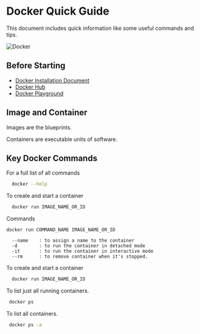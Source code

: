 
# Docker Quick Guide

This document includes quick information like some useful commands and tips.



![Docker](https://www.docker.com/wp-content/uploads/2022/03/horizontal-logo-monochromatic-white.png)


## Before Starting

 - [Docker Installation Document](https://docs.docker.com/get-docker/)
 - [Docker Hub](https://hub.docker.com/)
 - [Docker Playground](https://labs.play-with-docker.com/)
## Image and Container
Images are the blueprints.

Containers are executable units of software.


## Key Docker Commands

For a full list of all commands 
```bash
  docker --help
```

To create and start a container
```bash
  docker run IMAGE_NAME_OR_ID
```
Commands
``` 
docker run COMMAND_NAME IMAGE_NAME_OR_ID

  --name    : to assign a name to the container
  -d        : to run the container in detached mode
  -it       : to run the container in interactive mode
  --rm      : to remove container when it's stopped.

```

To create and start a container
```bash
  docker run IMAGE_NAME_OR_ID
```

To list just all running containers. 
```bash
 docker ps
```

To list all containers. 
```bash
 docker ps -a
```

